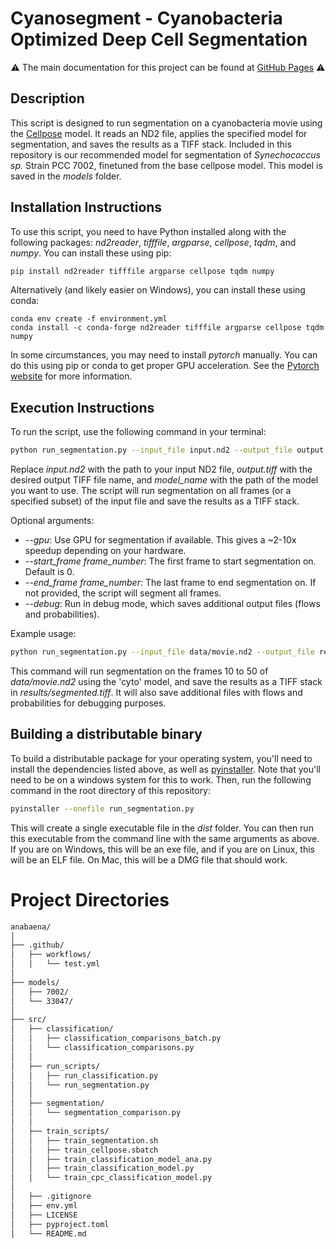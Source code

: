 # Cyanosegment - Cyanobacteria Optimized Deep Cell Segmentation

<p align="center">
	⚠️ The main documentation for this project can be found at  <a href="https://cameronlab.github.io/cypose/">GitHub Pages</a> ⚠️
</p>

## Description
This script is designed to run segmentation on a cyanobacteria movie using the [Cellpose](https://github.com/MouseLand/cellpose) model. It reads an ND2 file, applies the specified model for segmentation, and saves the results as a TIFF stack. Included in this repository is our recommended model for segmentation of *Synechococcus sp.* Strain PCC 7002, finetuned from the base cellpose model. This model is saved in the *models* folder.

## Installation Instructions
To use this script, you need to have Python installed along with the following packages: *nd2reader*, *tifffile*, *argparse*, *cellpose*, *tqdm*, and *numpy*. You can install these using pip:
```bash
pip install nd2reader tifffile argparse cellpose tqdm numpy
```
Alternatively (and likely easier on Windows), you can install these using conda:
```
conda env create -f environment.yml
conda install -c conda-forge nd2reader tifffile argparse cellpose tqdm numpy
```
In some circumstances, you may need to install *pytorch* manually. You can do this using pip or conda to get proper GPU acceleration. See the [Pytorch website](https://pytorch.org/get-started/locally/) for more information.
## Execution Instructions
To run the script, use the following command in your terminal:
```bash
python run_segmentation.py --input_file input.nd2 --output_file output.tiff --model model_name [--gpu] [--start_frame frame_number] [--end_frame frame_number] [--debug]
```
Replace *input.nd2* with the path to your input ND2 file, *output.tiff* with the desired output TIFF file name, and *model_name* with the path of the model you want to use. The script will run segmentation on all frames (or a specified subset) of the input file and save the results as a TIFF stack.

Optional arguments:
- *--gpu*: Use GPU for segmentation if available. This gives a ~2-10x speedup depending on your hardware.
- *--start_frame frame_number*: The first frame to start segmentation on. Default is 0.
- *--end_frame frame_number*: The last frame to end segmentation on. If not provided, the script will segment all frames.
- *--debug*: Run in debug mode, which saves additional output files (flows and probabilities).

Example usage:
```bash
python run_segmentation.py --input_file data/movie.nd2 --output_file results/segmented.tiff --model models/7002_CAH_default --gpu --start_frame 10 --end_frame 50 --debug
```
This command will run segmentation on the frames 10 to 50 of *data/movie.nd2* using the 'cyto' model, and save the results as a TIFF stack in *results/segmented.tiff*. It will also save additional files with flows and probabilities for debugging purposes.

## Building a distributable binary

To build a distributable package for your operating system, you'll need to install the dependencies listed above, as well as [pyinstaller](https://www.pyinstaller.org/). Note that you'll need to be on a windows system for this to work. Then, run the following command in the root directory of this repository:
```bash
pyinstaller --onefile run_segmentation.py
```
This will create a single executable file in the *dist* folder. You can then run this executable from the command line with the same arguments as above. If you are on Windows, this will be an exe file, and if you are on Linux, this will be an ELF file. On Mac, this will be a DMG file that should work.

# Project Directories

``` bash
anabaena/
│
├── .github/               
│   ├── workflows/
│   │   └── test.yml
│   
├── models/
│   ├── 7002/
│   └── 33047/
│  
├── src/
│   ├── classification/
│   │   ├── classification_comparisons_batch.py
│   │   └── classification_comparisons.py
│   │   
│   ├── run_scripts/
│   │   ├── run_classification.py
│   │   └── run_segmentation.py
│   │   
│   ├── segmentation/
│   │   └── segmentation_comparison.py
│   │   
│   ├── train_scripts/
│   │   ├── train_segmentation.sh
│   │   ├── train_cellpose.sbatch
│   │   ├── train_classification_model_ana.py
│   │   ├── train_classification_model.py
│   │   └── train_cpc_classification_model.py
│
│   ├── .gitignore
│   ├── env.yml
│   ├── LICENSE
│   ├── pyproject.toml
│   └── README.md
```